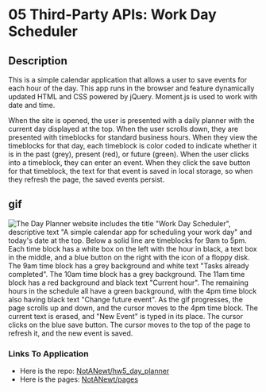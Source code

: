 # 05 Third-Party APIs: Work Day Scheduler

## Description

This is a simple calendar application that allows a user to save events for each hour of the day. This app runs in the browser and feature dynamically updated HTML and CSS powered by jQuery. Moment.js is used to work with date and time.

When the site is opened, the user is presented with a daily planner with the current day displayed at the top. When the user scrolls down, they are presented with timeblocks for standard business hours. When they view the timeblocks for that day, each timeblock is color coded to indicate whether it is in the past (grey), present (red), or future (green). When the user clicks into a timeblock, they can enter an event. When they click the save button for that timeblock, the text for that event is saved in local storage, so when they refresh the page, the saved events persist.

## gif

![The Day Planner website includes the title "Work Day Scheduler", descriptive text "A simple calendar app for scheduling your work day" and today's date at the top.  Below a solid line are timeblocks for 9am to 5pm.  Each time block has a white box on the left with the hour in black, a text box in the middle, and a blue button on the right with the icon of a floppy disk.  The 9am time block has a grey background and white text "Tasks already completed".  The 10am time block has a grey background.  The 11am time block has a red background and black text "Current hour".  The remaining hours in the schedule all have a green background, with the 4pm time block also having black text "Change future event".  As the gif progresses, the page scrolls up and down, and the cursor moves to the 4pm time block.  The current text is erased, and "New Event" is typed in its place.  The cursor clicks on the blue save button.  The cursor moves to the top of the page to refresh it, and the new event is saved.](./assets/img/hw5.gif)

### Links To Application

- Here is the repo: [NotANewt/hw5_day_planner](https://github.com/NotANewt/hw5_day_planner)
- Here is the pages: [NotANewt/pages](https://notanewt.github.io/hw5_day_planner/)
